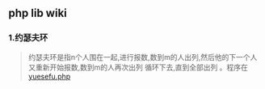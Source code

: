 ## php lib wiki

### 1.约瑟夫环 
> 约瑟夫环是指n个人围在一起,进行报数,数到m的人出列,然后他的下一个人又重新开始报数,数到m的人再次出列
> 循环下去,直到全部出列 。程序在 [yuesefu.php](./yuesefu.php)
